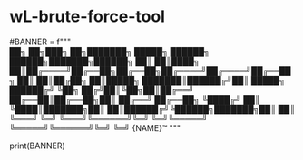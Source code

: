 # wL-brute-force-tool

#BANNER = f"""\
██╗   ██╗███╗   ██╗███████╗ █████╗ ██████╗  ██████╗███████╗██████╗ 
██║   ██║████╗  ██║██╔════╝██╔══██╗██╔══██╗██╔════╝██╔════╝██╔══██╗
██║   ██║██╔██╗ ██║█████╗  ███████║██████╔╝██║     █████╗  ██████╔╝
╚██╗ ██╔╝██║╚██╗██║██╔══╝  ██╔══██║██╔══██╗██║     ██╔══╝  ██╔══██╗
 ╚████╔╝ ██║ ╚████║███████╗██║  ██║██████╔╝╚██████╗███████╗██║  ██║
  ╚═══╝  ╚═╝  ╚═══╝╚══════╝╚═╝  ╚═╝╚═════╝  ╚═════╝╚══════╝╚═╝  ╚═╝
{NAME}™
"""

print(BANNER)


  
